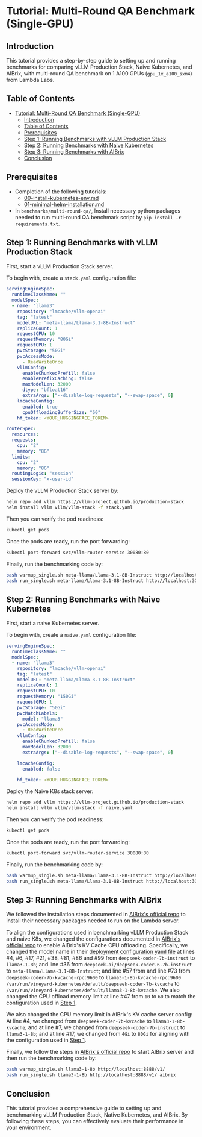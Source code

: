 # Tutorial: Multi-Round QA Benchmark (Single-GPU)

## Introduction

This tutorial provides a step-by-step guide to setting up and running benchmarks for comparing vLLM Production Stack, Naive Kubernetes, and AIBrix, with multi-round QA benchmark on 1 A100 GPUs (``gpu_1x_a100_sxm4``) from Lambda Labs.

## Table of Contents

- [Tutorial: Multi-Round QA Benchmark (Single-GPU)](#tutorial-multi-round-qa-benchmark-single-gpu)
  - [Introduction](#introduction)
  - [Table of Contents](#table-of-contents)
  - [Prerequisites](#prerequisites)
  - [Step 1: Running Benchmarks with vLLM Production Stack](#step-1-running-benchmarks-with-vllm-production-stack)
  - [Step 2: Running Benchmarks with Naive Kubernetes](#step-2-running-benchmarks-with-naive-kubernetes)
  - [Step 3: Running Benchmarks with AIBrix](#step-3-running-benchmarks-with-aibrix)
  - [Conclusion](#conclusion)

## Prerequisites

- Completion of the following tutorials:
  - [00-install-kubernetes-env.md](00-install-kubernetes-env.md)
  - [01-minimal-helm-installation.md](01-minimal-helm-installation.md)
- In `benchmarks/multi-round-qa/`, Install necessary python packages needed to run multi-round QA benchmark script by `pip install -r requirements.txt`.

## Step 1: Running Benchmarks with vLLM Production Stack

First, start a vLLM Production Stack server.

To begin with, create a `stack.yaml` configuration file:

```yaml
servingEngineSpec:
  runtimeClassName: ""
  modelSpec:
  - name: "llama3"
    repository: "lmcache/vllm-openai"
    tag: "latest"
    modelURL: "meta-llama/Llama-3.1-8B-Instruct"
    replicaCount: 1
    requestCPU: 10
    requestMemory: "80Gi"
    requestGPU: 1
    pvcStorage: "50Gi"
    pvcAccessMode:
      - ReadWriteOnce
    vllmConfig:
      enableChunkedPrefill: false
      enablePrefixCaching: false
      maxModelLen: 32000
      dtype: "bfloat16"
      extraArgs: ["--disable-log-requests", "--swap-space", 0]
    lmcacheConfig:
      enabled: true
      cpuOffloadingBufferSize: "60"
    hf_token: <YOUR_HUGGINGFACE_TOKEN>

routerSpec:
  resources:
  requests:
    cpu: "2"
    memory: "8G"
  limits:
    cpu: "2"
    memory: "8G"
  routingLogic: "session"
  sessionKey: "x-user-id"
```

Deploy the vLLM Production Stack server by:

```bash
helm repo add vllm https://vllm-project.github.io/production-stack
helm install vllm vllm/vllm-stack -f stack.yaml
```

Then you can verify the pod readiness:

```bash
kubectl get pods
```

Once the pods are ready, run the port forwarding:

```bash
kubectl port-forward svc/vllm-router-service 30080:80
```

Finally, run the benchmarking code by:

```bash
bash warmup_single.sh meta-llama/Llama-3.1-8B-Instruct http://localhost:30080/v1/
bash run_single.sh meta-llama/Llama-3.1-8B-Instruct http://localhost:30080/v1/ stack
```

## Step 2: Running Benchmarks with Naive Kubernetes

First, start a naive Kubernetes server.

To begin with, create a `naive.yaml` configuration file:

```yaml
servingEngineSpec:
  runtimeClassName: ""
  modelSpec:
  - name: "llama3"
    repository: "lmcache/vllm-openai"
    tag: "latest"
    modelURL: "meta-llama/Llama-3.1-8B-Instruct"
    replicaCount: 1
    requestCPU: 10
    requestMemory: "150Gi"
    requestGPU: 1
    pvcStorage: "50Gi"
    pvcMatchLabels:
      model: "llama3"
    pvcAccessMode:
      - ReadWriteOnce
    vllmConfig:
      enableChunkedPrefill: false
      maxModelLen: 32000
      extraArgs: ["--disable-log-requests", "--swap-space", 0]

    lmcacheConfig:
      enabled: false

    hf_token: <YOUR HUGGINGFACE TOKEN>
```

Deploy the Naive K8s stack server:

```bash
helm repo add vllm https://vllm-project.github.io/production-stack
helm install vllm vllm/vllm-stack -f naive.yaml
```

Then you can verify the pod readiness:

```bash
kubectl get pods
```

Once the pods are ready, run the port forwarding:

```bash
kubectl port-forward svc/vllm-router-service 30080:80
```

Finally, run the benchmarking code by:

```bash
bash warmup_single.sh meta-llama/Llama-3.1-8B-Instruct http://localhost:30080/v1/
bash run_single.sh meta-llama/Llama-3.1-8B-Instruct http://localhost:30080/v1/ naive
```

## Step 3: Running Benchmarks with AIBrix

We followed the installation steps documented in [AIBrix's official repo](https://aibrix.readthedocs.io/latest/getting_started/installation/lambda.html) to install their necessary packages needed to run on the Lambda server.

To align the configurations used in benchmarking vLLM Production Stack and naive K8s, we changed the configurations documented in [AIBrix's official repo](https://aibrix.readthedocs.io/latest/features/distributed-kv-cache.html) to enable AIBrix's KV Cache CPU offloading.
Specifically, we changed the model name in their [deployment configuration yaml file](https://aibrix.readthedocs.io/latest/features/distributed-kv-cache.html) at lines #4, #6, #17, #21, #38, #81, #86 and #99 from `deepseek-coder-7b-instruct` to `llama3-1-8b`; and line #36 from `deepseek-ai/deepseek-coder-6.7b-instruct` to `meta-llama/Llama-3.1-8B-Instruct`; and line #57 from and line #73 from `deepseek-coder-7b-kvcache-rpc:9600` to `llama3-1-8b-kvcache-rpc:9600` `/var/run/vineyard-kubernetes/default/deepseek-coder-7b-kvcache` to `/var/run/vineyard-kubernetes/default/llama3-1-8b-kvcache`.
We also changed the CPU offload memory limit at line #47 from `10` to `60` to match the configuration used in [Step 1](#step-1-running-benchmarks-with-vllm-production-stack).

We also changed the CPU memory limit in AIBrix's KV cache server config: At line #4, we changed from `deepseek-coder-7b-kvcache` to `llama3-1-8b-kvcache`; and at line #7, we changed from `deepseek-coder-7b-instruct` to `llama3-1-8b`; and at line #17, we changed from `4Gi` to `80Gi` for aligning with the configuration used in [Step 1](#step-1-running-benchmarks-with-vllm-production-stack).

Finally, we follow the steps in [AIBrix's official repo](https://aibrix.readthedocs.io/latest/getting_started/installation/lambda.html) to start AIBrix server and then run the benchmarking code by:

```bash
bash warmup_single.sh llama3-1-8b http://localhost:8888/v1/
bash run_single.sh llama3-1-8b http://localhost:8888/v1/ aibrix
```

## Conclusion

This tutorial provides a comprehensive guide to setting up and benchmarking vLLM Production Stack, Native Kubernetes, and AIBrix. By following these steps, you can effectively evaluate their performance in your environment.
